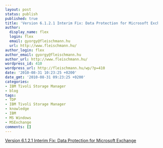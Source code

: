 ```yaml
---
layout: post
status: publish
published: true
title: 'Version 6.1.2.1 Interim Fix: Data Protection for Microsoft Exchange'
author:
  display_name: flex
  login: flex
  email: gyorgy@fleischmann.hu
  url: http://www.fleischmann.hu/
author_login: flex
author_email: gyorgy@fleischmann.hu
author_url: http://www.fleischmann.hu/
wordpress_id: 410
wordpress_url: http://fleischmann.hu/wp/?p=410
date: '2010-08-31 10:23:25 +0200'
date_gmt: '2010-08-31 09:23:25 +0200'
categories:
- IBM Tivoli Storage Manager
- blog
tags:
- TDP
- IBM Tivoli Storage Manager
- knowledge
- IBM
- MS Windows
- MSExchange
comments: []
---
```

<p><a href="http://www-01.ibm.com/support/docview.wss?uid=swg24027639&myns=swgtiv&mynp=OCSSTG2D&mync=R">Version 6.1.2.1 Interim Fix: Data Protection for Microsoft Exchange</a></p>
